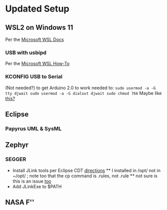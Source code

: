 # Updated Setup

## WSL2 on Windows 11

Per the [Microsoft WSL Docs](https://docs.microsoft.com/en-us/windows/wsl/)

### USB with usbipd

Per the [Microsoft WSL How-To](https://docs.microsoft.com/en-us/windows/wsl/connect-usb)

### KCONFIG USB to Serial

(Not needed?) to get Arduino 2.0 to work needed to:
`sudo usermod -a -G tty djwait
sudo usermod -a -G dialout djwait
sudo chmod 766`
Maybe like [this?](https://devzone.nordicsemi.com/f/nordic-q-a/36986/windows-subsystem-for-linux-wsl---error-there-is-no-debugger-connected-to-the-pc)

## Eclipse

### Papyrus UML & SysML

## Zephyr

### SEGGER
* Install JLink tools per Eclipse CDT [directions](https://eclipse-embed-cdt.github.io/debug/jlink/install/) 
** I installed in /opt/ not in ~/opt/ ; note too that the cp command is .rules, not .rule
** not sure is this is an issue [too](https://github.com/dorssel/usbipd-win/issues/96)
* Add JLinkExe to $PATH

## NASA F''


